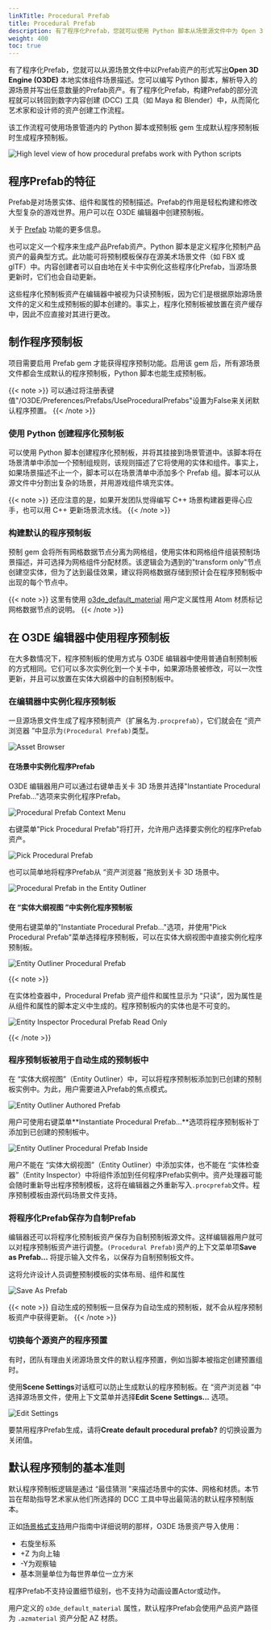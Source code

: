 ```yaml
---
linkTitle: Procedural Prefab
title: Procedural Prefab
description: 有了程序化Prefab，您就可以使用 Python 脚本从场景源文件中为 Open 3D Engine (O3DE) 创建Prefab资产。
weight: 400
toc: true
---
```


有了程序化Prefab，您就可以从源场景文件中以Prefab资产的形式写出**Open 3D Engine (O3DE)** 本地实体组件场景描述。您可以编写 Python 脚本，解析导入的源场景并写出任意数量的Prefab资产。有了程序化Prefab，构建Prefab的部分流程就可以转回到数字内容创建 (DCC) 工具（如 Maya 和 Blender）中，从而简化艺术家和设计师的资产创建工作流程。

该工作流程可使用场景管道内的 Python 脚本或预制板 gem 生成默认程序预制板时生成程序预制板。

![High level view of how procedural prefabs work with Python scripts](/images/user-guide/assets/scene-pipeline/proc_prefab_workflow.png)

## 程序Prefab的特征

Prefab是对场景实体、组件和属性的预制描述。Prefab的作用是轻松构建和修改大型复杂的游戏世界。用户可以在 O3DE 编辑器中创建预制板。

关于 [Prefab](docs/user-guide/interactivity/prefabs) 功能的更多信息。

也可以定义一个程序来生成产品Prefab资产。Python 脚本是定义程序化预制产品资产的最典型方式。此功能可将预制模板保存在源美术场景文件（如 FBX 或 glTF）中。内容创建者可以自由地在关卡中实例化这些程序化Prefab，当源场景更新时，它们也会自动更新。

这些程序化预制板资产在编辑器中被视为只读预制板，因为它们是根据原始源场景文件的定义和生成预制板的脚本创建的。事实上，程序化预制板被放置在资产缓存中，因此不应直接对其进行更改。

## 制作程序预制板

项目需要启用 Prefab gem 才能获得程序预制功能。启用该 gem 后，所有源场景文件都会生成默认的程序预制板，Python 脚本也能生成预制板。

{{< note >}}
可以通过将注册表键值"/O3DE/Preferences/Prefabs/UseProceduralPrefabs"设置为False来关闭默认程序预置。
{{< /note >}}

### 使用 Python 创建程序化预制板

可以使用 Python 脚本创建程序化预制板，并将其挂接到场景管道中。该脚本将在场景清单中添加一个预制组规则，该规则描述了它将使用的实体和组件。事实上，如果场景描述不止一个，脚本可以在场景清单中添加多个 Prefab 组。脚本可以从源文件中分割出复杂的场景，并用游戏组件填充实体。

{{< note >}}
还应注意的是，如果开发团队觉得编写 C++ 场景构建器更得心应手，也可以用 C++ 更新场景流水线。
{{< /note >}}

### 构建默认的程序预制板

预制 gem 会将所有网格数据节点分离为网格组，使用实体和网格组件组装预制场景描述，并可选择为网格组件分配材质。该逻辑会为遇到的"transform only"节点创建空实体，但为了达到最佳效果，建议将网格数据存储到预计会在程序预制板中出现的每个节点中。

{{< note >}}
这里有使用 [o3de_default_material](/blog/posts/blog-udp) 用户定义属性用 Atom 材质标记网格数据节点的说明。
{{< /note >}}

## 在 O3DE 编辑器中使用程序预制板

在大多数情况下，程序预制板的使用方式与 O3DE 编辑器中使用普通自制预制板的方式相同。它们可以多次实例化到一个关卡中，如果源场景被修改，可以一次性更新，并且可以放置在实体大纲器中的自制预制板中。

### 在编辑器中实例化程序预制板

一旦源场景文件生成了程序预制资产（扩展名为`.procprefab`），它们就会在 “资产浏览器 ”中显示为`(Procedural Prefab)`类型。

![Asset Browser](/images/user-guide/assets/scene-pipeline/procprefab_ug_ab.png)

#### 在场景中实例化程序Prefab

O3DE 编辑器用户可以通过右键单击关卡 3D 场景并选择"Instantiate Procedural Prefab..."选项来实例化程序Prefab。

![Procedural Prefab Context Menu](/images/user-guide/assets/scene-pipeline/procprefab_ug_pp_context.png)

右键菜单"Pick Procedural Prefab"将打开，允许用户选择要实例化的程序Prefab资产。

![Pick Procedural Prefab](/images/user-guide/assets/scene-pipeline/procprefab_ug_pp_pick.png)

也可以简单地将程序Prefab从 “资产浏览器 ”拖放到关卡 3D 场景中。

![Procedural Prefab in the Entity Outliner](/images/user-guide/assets/scene-pipeline/procprefab_ug_pp_eo.png)

#### 在 “实体大纲视图 ”中实例化程序预制板

使用右键菜单的"Instantiate Procedural Prefab..."选项，并使用"Pick Procedural Prefab"菜单选择程序预制板，可以在实体大纲视图中直接实例化程序预制板。

![Entity Outliner Procedural Prefab](/images/user-guide/assets/scene-pipeline/procprefab_ug_pp_eo_menu.png)

{{< note >}}

在实体检查器中，Procedural Prefab 资产组件和属性显示为 “只读”，因为属性是从组件和属性的脚本定义中生成的。程序预制板内的实体也是不可变的。

![Entity Inspector Procedural Prefab Read Only](/images/user-guide/assets/scene-pipeline/procprefab_ug_pp_ei_readonly.png)

{{< /note >}}

### 程序预制板被用于自动生成的预制板中

在 “实体大纲视图”（Entity Outliner）中，可以将程序预制板添加到已创建的预制板实例中。为此，用户需要进入Prefab的焦点模式。

![Entity Outliner Authored Prefab](/images/user-guide/assets/scene-pipeline/procprefab_ug_pp_eo_authored.png)

用户可使用右键菜单**Instantiate Procedural Prefab...**选项将程序预制板补丁添加到已创建的预制板中。

![Entity Outliner Procedural Prefab Inside](/images/user-guide/assets/scene-pipeline/procprefab_ug_pp_eo_inst.png)

用户不能在 “实体大纲视图”（Entity Outliner）中添加实体，也不能在 “实体检查器”（Entity Inspector）中将组件添加到任何程序Prefab实例中。资产处理器可能会随时重新导出程序预制模板，这将在编辑器之外重新写入`.procprefab`文件。程序预制模板由源代码场景文件支持。

### 将程序化Prefab保存为自制Prefab

编辑器还可以将程序化预制板资产保存为自制预制板源文件。这样编辑器用户就可以对程序预制板资产进行调整。`(Procedural Prefab)`资产的上下文菜单项**Save as Prefab...** 将提示输入文件名，以保存为自制预制板文件。

这将允许设计人员调整预制模板的实体布局、组件和属性

![Save As Prefab](/images/user-guide/assets/scene-pipeline/procprefab_ug_pp_ab_saveas.png)

{{< note >}}
自动生成的预制板一旦保存为自动生成的预制板，就不会从程序预制板资产中获得更新。
{{< /note >}}

### 切换每个源资产的程序预置

有时，团队有理由关闭源场景文件的默认程序预置，例如当脚本被指定创建预置组时。

使用**Scene Settings**对话框可以防止生成默认的程序预制板。在 “资产浏览器 ”中选择源场景文件，使用上下文菜单并选择**Edit Scene Settings...** 选项。

![Edit Settings](/images/user-guide/assets/scene-pipeline/procprefab_ug_pp_es_toggle.png)

要禁用程序Prefab生成，请将**Create default procedural prefab?** 的切换设置为关闭值。

## 默认程序预制的基本准则

默认程序预制板逻辑是通过 “最佳猜测 ”来描述场景中的实体、网格和材质。本节旨在帮助指导艺术家从他们所选择的 DCC 工具中导出最简洁的默认程序预制版本。

正如[场景格式支持](docs/user-guide/assets/scene-settings/scene-format-support)用户指南中详细说明的那样，O3DE 场景资产导入使用：

- 右旋坐标系
- +Z 为向上轴
- -Y为观察轴
- 基本测量单位为每世界单位一立方米

程序Prefab不支持设置细节级别，也不支持为动画设置Actor或动作。

用户定义的 `o3de_default_material` 属性，默认程序Prefab会使用产品资产路径为 `.azmaterial` 资产分配 AZ 材质。

